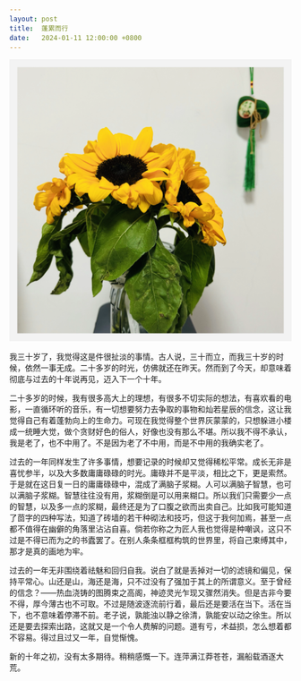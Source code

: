 ```yaml
---
layout: post
title:  蓬累而行
date:   2024-01-11 12:00:00 +0800
---
```


![](./img/2024/01/11/sunflower.webp)

我三十岁了，我觉得这是件很扯淡的事情。古人说，三十而立，而我三十岁的时候，依然一事无成。二十多岁的时光，仿佛就还在昨天。然而到了今天，却意味着彻底与过去的十年说再见，迈入下一个十年。

二十多岁的时候，我有很多高大上的理想，有很多不切实际的想法，有喜欢看的电影，一直循环听的音乐，有一切想要努力去争取的事物和灿若星辰的信念，这让我觉得自己有着蓬勃向上的生命力。可现在我觉得整个世界灰蒙蒙的，只想躲进小楼成一统睡大觉，做个贪财好色的俗人，好像也没有那么不堪。所以我不得不承认，我是老了，也不中用了。不是因为老了不中用，而是不中用的我确实老了。

过去的一年同样发生了许多事情，想要记录的时候却又觉得稀松平常。成长无非是喜忧参半，以及大多数庸庸碌碌的时光。庸碌并不是平淡，相比之下，更是索然。于是就在这日复一日的庸庸碌碌中，混成了满脑子浆糊。人可以满脑子智慧，也可以满脑子浆糊。智慧往往没有用，浆糊倒是可以用来糊口。所以我们只需要少一点的智慧，以及多一点的浆糊，最终还是为了口腹之欲而出卖自己。比如我可能知道了茴字的四种写法，知道了砖墙的若干种砌法和技巧，但这于我何加焉，甚至一点都不值得在幽僻的角落里沾沾自喜。倘若你称之为匠人我也觉得是种嘲讽，这只不过是不得已而为之的书蠹罢了。在别人条条框框构筑的世界里，将自己束缚其中，那才是真的画地为牢。

过去的一年无非围绕着祛魅和回归自我。说白了就是丢掉对一切的滤镜和偏见，保持平常心。山还是山，海还是海，只不过没有了强加于其上的所谓意义。至于曾经的信念？——热血浇铸的图腾束之高阁，神迹灵光乍现又骤然消失。但是古非今要不得，厚今薄古也不可取。不过是随波逐流前行着，最后还是要活在当下。活在当下，也不意味着停滞不前。老子说，孰能浊以静之徐清，孰能安以动之徐生。所以还是要去探索出路，这就又是一个令人费解的问题。道有亏，术益损，怎么想着都不容易。得过且过又一年，自觉惭愧。

新的十年之初，没有太多期待。稍稍感慨一下。连萍满江莽苍苍，漏船载酒逐大荒。
